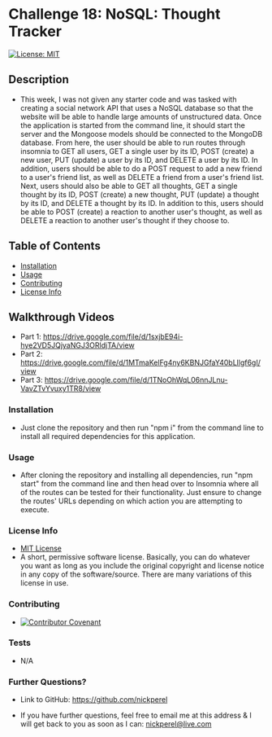 # Challenge 18: NoSQL: Thought Tracker
  [![License: MIT](https://img.shields.io/badge/License-MIT-yellow.svg)](https://opensource.org/licenses/MIT)

  ## Description
  
  * This week, I was not given any starter code and was tasked with creating a social network API that uses a NoSQL database so that the website will be able to handle large amounts of unstructured data. Once the application is started from the command line, it should start the server and the Mongoose models should be connected to the MongoDB database. From here, the user should be able to run routes through insomnia to GET all users, GET a single user by its ID, POST (create) a new user, PUT (update) a user by its ID, and DELETE a user by its ID. In addition, users should be able to do a POST request to add a new friend to a user's friend list, as well as DELETE a friend from a user's friend list. Next, users should also be able to GET all thoughts, GET a single thought by its ID, POST (create) a new thought, PUT (update) a thought by its ID, and DELETE a thought by its ID. In addition to this, users should be able to POST (create) a reaction to another user's thought, as well as DELETE a reaction to another user's thought if they choose to.

  ## Table of Contents

  * [Installation](#installation)
  * [Usage](#usage)
  * [Contributing](#contributing)
  * [License Info](#license-info)

  ## Walkthrough Videos

  * Part 1: https://drive.google.com/file/d/1sxjbE94i-hye2VD5JQjyaNGJ3ORldjTA/view
  * Part 2: https://drive.google.com/file/d/1MTmaKelFg4ny6KBNJGfaY40bLllgf6gI/view
  * Part 3: https://drive.google.com/file/d/1TNoOhWqL06nnJLnu-VavZTvYvuxy1TR8/view

  ### Installation
  
  * Just clone the repository and then run "npm i" from the command line to install all required dependencies for this application.

  ### Usage

  * After cloning the repository and installing all dependencies, run "npm start" from the command line and then head over to Insomnia where all of the routes can be tested for their functionality. Just ensure to change the routes' URLs depending on which action you are attempting to execute.

  ### License Info
  * [MIT License](https://opensource.org/licenses/MIT)
  * A short, permissive software license. Basically, you can do whatever you want as long as you include the original copyright and license notice in any copy of the software/source.  There are many variations of this license in use.
  
  ### Contributing

  * [![Contributor Covenant](https://img.shields.io/badge/Contributor%20Covenant-2.1-4baaaa.svg)](code_of_conduct.md)

  ### Tests

  * N/A

  ### Further Questions?

  * Link to GitHub: https://github.com/nickperel

  * If you have further questions, feel free to email me at this address & I will get back to you as soon as I can: nickperel@live.com

